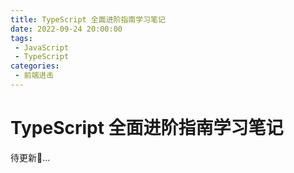 ```yaml
---
title: TypeScript 全面进阶指南学习笔记
date: 2022-09-24 20:00:00
tags:
 - JavaScript
 - TypeScript
categories:
 - 前端进击
---
```

# TypeScript 全面进阶指南学习笔记
<CustomImage src='/growth-record/base/javascript/tsquanmianjinjie.png' />

待更新🚀...
